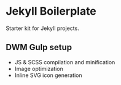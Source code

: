 # Jekyll Boilerplate

Starter kit for Jekyll projects.

## DWM Gulp setup

* JS & SCSS compilation and minification
* Image optimization
* Inline SVG icon generation